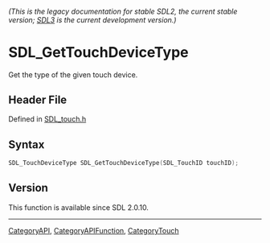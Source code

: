 ###### (This is the legacy documentation for stable SDL2, the current stable version; [SDL3](https://wiki.libsdl.org/SDL3/) is the current development version.)
# SDL_GetTouchDeviceType

Get the type of the given touch device.

## Header File

Defined in [SDL_touch.h](https://github.com/libsdl-org/SDL/blob/SDL2/include/SDL_touch.h)

## Syntax

```c
SDL_TouchDeviceType SDL_GetTouchDeviceType(SDL_TouchID touchID);
```

## Version

This function is available since SDL 2.0.10.

----
[CategoryAPI](CategoryAPI), [CategoryAPIFunction](CategoryAPIFunction), [CategoryTouch](CategoryTouch)

